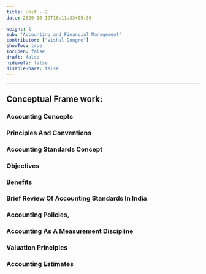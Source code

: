 ```yaml
---
title: Unit - 2
date: 2020-10-19T16:11:33+05:30

weight: 1
sub: "Accounting and Financial Management"
contributor: ["Vishal Dongre"]
showToc: true
TocOpen: false
draft: false
hidemeta: false
disableShare: false
---
```


---

## Conceptual Frame work:

### Accounting Concepts

### Principles And Conventions

### Accounting Standards Concept

### Objectives

### Benefits

### Brief Review Of Accounting Standards In India

### Accounting Policies,

### Accounting As A Measurement Discipline

### Valuation Principles

### Accounting Estimates
